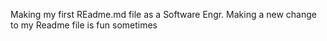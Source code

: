 Making my first REadme.md file as a Software Engr.
Making a new change to my Readme file is fun sometimes
